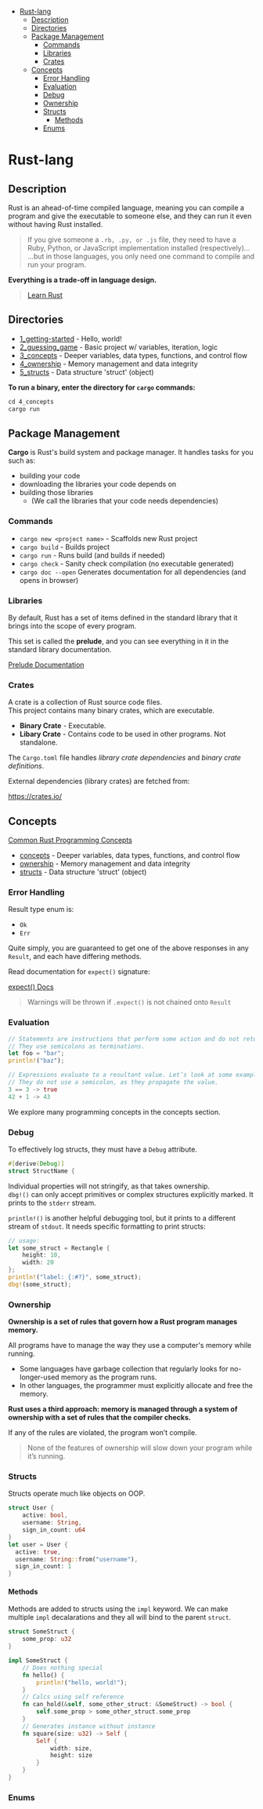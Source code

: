 - [Rust-lang](#rust-lang)
  - [Description](#description)
  - [Directories](#directories)
  - [Package Management](#package-management)
    - [Commands](#commands)
    - [Libraries](#libraries)
    - [Crates](#crates)
  - [Concepts](#concepts)
    - [Error Handling](#error-handling)
    - [Evaluation](#evaluation)
    - [Debug](#debug)
    - [Ownership](#ownership)
    - [Structs](#structs)
      - [Methods](#methods)
    - [Enums](#enums)

# Rust-lang

## Description

Rust is an ahead-of-time compiled language, meaning you can compile a program and give the executable to someone else, and they can run it even without having Rust installed.

> If you give someone a `.rb, .py, or .js` file, they need to have a Ruby, Python, or JavaScript implementation installed (respectively)...  
> ...but in those languages, you only need one command to compile and run your program.

**Everything is a trade-off in language design.**

> [Learn Rust](https://www.rust-lang.org/learn)  

## Directories

- [1_getting-started](1_getting-started) - Hello, world!
- [2_guessing_game](2_guessing-game/src/main.rs) - Basic project w/ variables, iteration, logic
- [3_concepts](3_concepts/src/main.rs) - Deeper variables, data types, functions, and control flow
- [4_ownership](4_ownership/src/main.rs) - Memory management and data integrity
- [5_structs](5_structs/src/main.rs) - Data structure 'struct' (object)

**To run a binary, enter the directory for `cargo` commands:**  
```rust
cd 4_concepts
cargo run
```

## Package Management

**Cargo** is Rust's build system and package manager. It handles tasks for you such as:
- building your code
- downloading the libraries your code depends on
- building those libraries
  - (We call the libraries that your code needs dependencies)

### Commands

- `cargo new <project name>` - Scaffolds new Rust project
- `cargo build` - Builds project
- `cargo run` - Runs build (and builds if needed)
- `cargo check` - Sanity check compilation (no executable generated)
- `cargo doc --open`  Generates documentation for all dependencies (and opens in browser)  

### Libraries

By default, Rust has a set of items defined in the standard library that it brings into the scope of every program.  

This set is called the **prelude**, and you can see everything in it in the standard library documentation.  

[Prelude Documentation](https://doc.rust-lang.org/std/prelude/index.html)  

### Crates  

A crate is a collection of Rust source code files.  
This project contains many binary crates, which are executable.

- **Binary Crate** - Executable.
- **Libary Crate** - Contains code to be used in other programs. Not standalone.

The `Cargo.toml` file handles *library crate dependencies* and *binary crate definitions*.

External dependencies (library crates) are fetched from:  

https://crates.io/

## Concepts

[Common Rust Programming Concepts](https://doc.rust-lang.org/book/ch03-00-common-programming-concepts.html)

- [concepts](3_concepts/src/main.rs) - Deeper variables, data types, functions, and control flow
- [ownership](4_ownership/src/main.rs) - Memory management and data integrity
- [structs](5_structs/src/main.rs) - Data structure 'struct' (object)

### Error Handling

Result type enum is:
- `Ok`
- `Err`

Quite simply, you are guaranteed to get one of the above responses in any `Result`, and each have differing methods.

Read documentation for `expect()` signature:

[expect() Docs](https://doc.rust-lang.org/std/result/enum.Result.html#method.expect)  

> Warnings will be thrown if `.expect()` is not chained onto `Result`

### Evaluation
```rust
// Statements are instructions that perform some action and do not return a value.
// They use semicolons as terminations.
let foo = "bar";
println!("baz");

// Expressions evaluate to a resultant value. Let’s look at some examples.
// They do not use a semicolon, as they propagate the value.
3 == 3 -> true
42 + 1 -> 43
```
We explore many programming concepts in the concepts section.

### Debug

To effectively log structs, they must have a `Debug` attribute.
```rust
#[derive(Debug)]
struct StructName {
```
Individual properties will not stringify, as that takes ownership.  
`dbg!()` can only accept primitives or complex structures explicitly marked. It prints to the `stderr` stream.

`println!()` is another helpful debugging tool, but it prints to a different stream of `stdout`. It needs specific formatting to print structs:

```rust
// usage:
let some_struct = Rectangle {
    height: 10,
    width: 20
};
println!("label: {:#?}", some_struct);
dbg!(some_struct);
```

### Ownership  

**Ownership is a set of rules that govern how a Rust program manages memory.**

All programs have to manage the way they use a computer's memory while running.

- Some languages have garbage collection that regularly looks for no-longer-used memory as the program runs.  
- In other languages, the programmer must explicitly allocate and free the memory.

**Rust uses a third approach: memory is managed through a system of ownership with a set of rules that the compiler checks.**

If any of the rules are violated, the program won’t compile.

> None of the features of ownership will slow down your program while it’s running.

### Structs

Structs operate much like objects on OOP.

```rust
struct User {
    active: bool,
    username: String,
    sign_in_count: u64
}
let user = User {
  active: true,
  username: String::from("username"),
  sign_in_count: 1
}
```

#### Methods

Methods are added to structs using the `impl` keyword.
We can make multiple `impl` decalarations and they all
will bind to the parent `struct`.  

```rust
struct SomeStruct {
    some_prop: u32
}

impl SomeStruct {
    // Does nothing special
    fn hello() {
        println!("hello, world!");
    }
    // Calcs using self reference
    fn can_hold(&self, some_other_struct: &SomeStruct) -> bool {
        self.some_prop > some_other_struct.some_prop
    }
    // Generates instance without instance
    fn square(size: u32) -> Self {
        Self {
            width: size,
            height: size
        }
    }
}
```

### Enums
